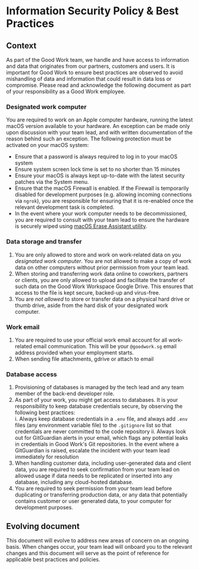 # Information Security Policy & Best Practices

## Context

As part of the Good Work team, we handle and have access to information and data that originates from our partners, customers and users. It is important for Good Work to ensure best practices are observed to avoid mishandling of data and information that could result in data loss or compromise. Please read and acknowledge the following document as part of your responsibility as a Good Work employee. 

### Designated work computer

You are required to work on an Apple computer hardware, running the latest macOS version available to your hardware. An exception can be made only upon discussion with your team lead, and with written documentation of the reason behind such an exception. The following protection must be activated on your macOS system: 

- Ensure that a password is always required to log in to your macOS system
- Ensure system screen lock time is set to no shorter than 15 minutes
- Ensure your macOS is always kept up-to-date with the latest security patches via the System menu.
- Ensure that the macOS Firewall is enabled. If the Firewall is temporarily disabled for development purposes (e.g. allowing incoming connections via `ngrok`), you are responsible for ensuring that it is re-enabled once the relevant development task is completed.
- In the event where your work computer needs to be decommissioned, you are required to consult with your team lead to ensure the hardware is securely wiped using [macOS Erase Assistant utility](https://support.apple.com/en-ng/guide/mac-help/mchl7676b710/mac). 

### Data storage and transfer

1. You are only allowed to store and work on work-related data on you *designated work computer*. You are not allowed to make a copy of work data on other computers without prior permission from your team lead.
2. When storing and transferring work data online to coworkers, partners or clients, you are only allowed to upload and facilitate the transfer of such data on the Good Work Workspace Google Drive. This ensures that access to the file is kept secure, backed-up and virus-free.
3. You are *not allowed* to store or transfer data on a physical hard drive or thumb drive, aside from the hard disk of your designated work computer.

### Work email

1. You are required to use your official work email account for all work-related email communication. This will be your `@goodwork.sg` email address provided when your employment starts.
2. When sending file attachments, gdrive or attach to email

### Database access

1. Provisioning of databases is managed by the tech lead and any team member of the back-end developer role. 
2. As part of your work, you might get access to databases. It is your responsibility to keep database credentials secure, by observing the following best practices:  
  i. Always keep database credentials in a `.env` file, and always add `.env` files (any environment variable file) to the `.gitignore` list so that credentials are never committed to the code repository
  ii. Always look out for GitGuardian alerts in your email, which flags any potential leaks in credentials in Good Work's Git repositories. In the event where a GitGuardian is raised, escalate the incident with your team lead immediately for resolution
3. When handling customer data, including user-generated data and client data, you are required to seek confirmation from your team lead on allowed usage if data needs to be replicated or inserted into any database, including any cloud-hosted database.
4. You are required to seek permission from your team lead before duplicating or transferring production data, or any data that potentially contains customer or user generated data, to your computer for development purposes.

## Evolving document

This document will evolve to address new areas of concern on an ongoing basis. When changes occur, your team lead will onboard you to the relevant changes and this document will serve as the point of reference for applicable best practices and policies. 
